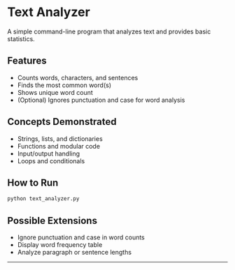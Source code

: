 # Text Analyzer

A simple command-line program that analyzes text and provides basic statistics.

## Features

- Counts words, characters, and sentences
- Finds the most common word(s)
- Shows unique word count
- (Optional) Ignores punctuation and case for word analysis

## Concepts Demonstrated

- Strings, lists, and dictionaries
- Functions and modular code
- Input/output handling
- Loops and conditionals

## How to Run

```bash
python text_analyzer.py
```

## Possible Extensions

- Ignore punctuation and case in word counts
- Display word frequency table
- Analyze paragraph or sentence lengths

---
